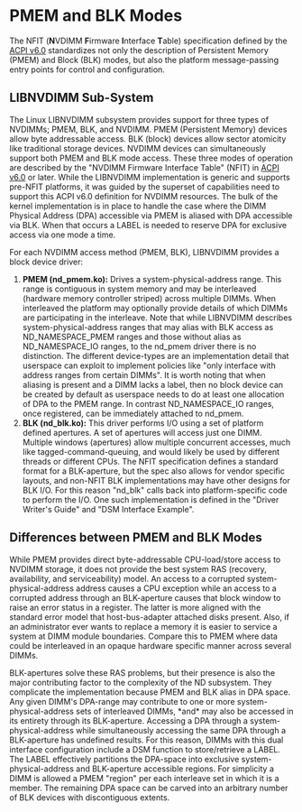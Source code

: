 # PMEM and BLK Modes

The NFIT \(**N**VDIMM **F**irmware **I**nterface **T**able\) specification defined by the [ACPI v6.0](http://www.uefi.org/sites/default/files/resources/ACPI_6_0_Errata_A.PDF) standardizes not only the description of Persistent Memory \(PMEM\) and Block \(BLK\) modes, but also the platform message-passing entry points for control and configuration.

## LIBNVDIMM Sub-System

The Linux LIBNVDIMM subsystem provides support for three types of NVDIMMs; PMEM, BLK, and NVDIMM. PMEM \(Persistent Memory\) devices allow byte addressable access. BLK \(block\) devices allow sector atomicity like traditional storage devices. NVDIMM devices can simultaneously support both PMEM and BLK mode access. These three modes of operation are described by the "NVDIMM Firmware Interface Table" \(NFIT\) in [ACPI v6.0](http://www.uefi.org/sites/default/files/resources/ACPI_6_0_Errata_A.PDF) or later. While the LIBNVDIMM implementation is generic and supports pre-NFIT platforms, it was guided by the superset of capabilities need to support this ACPI v6.0 definition for NVDIMM resources. The bulk of the kernel implementation is in place to handle the case where the DIMM Physical Address \(DPA\) accessible via PMEM is aliased with DPA accessible via BLK. When that occurs a LABEL is needed to reserve DPA for exclusive access via one mode a time.

For each NVDIMM access method \(PMEM, BLK\), LIBNVDIMM provides a block device driver:

1. **PMEM \(nd\_pmem.ko\):** Drives a system-physical-address range. This range is contiguous in system memory and may be interleaved \(hardware memory controller striped\) across multiple DIMMs. When interleaved the platform may optionally provide details of which DIMMs are participating in the interleave. Note that while LIBNVDIMM describes system-physical-address ranges that may alias with BLK access as ND\_NAMESPACE\_PMEM ranges and those without alias as ND\_NAMESPACE\_IO ranges, to the nd\_pmem driver there is no distinction. The different device-types are an implementation detail that userspace can exploit to implement policies like "only interface with address ranges from certain DIMMs". It is worth noting that when aliasing is present and a DIMM lacks a label, then no block device can be created by default as userspace needs to do at least one allocation of DPA to the PMEM range. In contrast ND\_NAMESPACE\_IO ranges, once registered, can be immediately attached to nd\_pmem.
2. **BLK \(nd\_blk.ko\):** This driver performs I/O using a set of platform defined apertures. A set of apertures will access just one DIMM. Multiple windows \(apertures\) allow multiple concurrent accesses, much like tagged-command-queuing, and would likely be used by different threads or different CPUs. The NFIT specification defines a standard format for a BLK-aperture, but the spec also allows for vendor specific layouts, and non-NFIT BLK implementations may have other designs for BLK I/O. For this reason "nd\_blk" calls back into platform-specific code to perform the I/O. One such implementation is defined in the "Driver Writer's Guide" and "DSM Interface Example".

## Differences between PMEM and BLK Modes

While PMEM provides direct byte-addressable CPU-load/store access to NVDIMM storage, it does not provide the best system RAS \(recovery, availability, and serviceability\) model. An access to a corrupted system-physical-address address causes a CPU exception while an access to a corrupted address through an BLK-aperture causes that block window to raise an error status in a register. The latter is more aligned with the standard error model that host-bus-adapter attached disks present. Also, if an administrator ever wants to replace a memory it is easier to service a system at DIMM module boundaries. Compare this to PMEM where data could be interleaved in an opaque hardware specific manner across several DIMMs.

BLK-apertures solve these RAS problems, but their presence is also the major contributing factor to the complexity of the ND subsystem. They complicate the implementation because PMEM and BLK alias in DPA space. Any given DIMM's DPA-range may contribute to one or more system-physical-address sets of interleaved DIMMs, \*and\* may also be accessed in its entirety through its BLK-aperture. Accessing a DPA through a system-physical-address while simultaneously accessing the same DPA through a BLK-aperture has undefined results. For this reason, DIMMs with this dual interface configuration include a DSM function to store/retrieve a LABEL. The LABEL effectively partitions the DPA-space into exclusive system-physical-address and BLK-aperture accessible regions. For simplicity a DIMM is allowed a PMEM "region" per each interleave set in which it is a member. The remaining DPA space can be carved into an arbitrary number of BLK devices with discontiguous extents.

